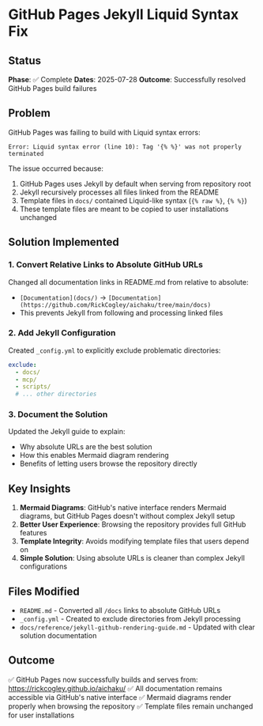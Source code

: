 # GitHub Pages Jekyll Liquid Syntax Fix

## Status

**Phase**: ✅ Complete **Dates**: 2025-07-28 **Outcome**: Successfully resolved GitHub Pages build failures

## Problem

GitHub Pages was failing to build with Liquid syntax errors:

```
Error: Liquid syntax error (line 10): Tag '{% %}' was not properly terminated
```

The issue occurred because:

1. GitHub Pages uses Jekyll by default when serving from repository root
2. Jekyll recursively processes all files linked from the README
3. Template files in `docs/` contained Liquid-like syntax (`{% raw %}`, `{% %}`)
4. These template files are meant to be copied to user installations unchanged

## Solution Implemented

### 1. Convert Relative Links to Absolute GitHub URLs

Changed all documentation links in README.md from relative to absolute:

- `[Documentation](docs/)` → `[Documentation](https://github.com/RickCogley/aichaku/tree/main/docs)`
- This prevents Jekyll from following and processing linked files

### 2. Add Jekyll Configuration

Created `_config.yml` to explicitly exclude problematic directories:

```yaml
exclude:
  - docs/
  - mcp/
  - scripts/
  # ... other directories
```

### 3. Document the Solution

Updated the Jekyll guide to explain:

- Why absolute URLs are the best solution
- How this enables Mermaid diagram rendering
- Benefits of letting users browse the repository directly

## Key Insights

1. **Mermaid Diagrams**: GitHub's native interface renders Mermaid diagrams, but GitHub Pages doesn't without complex
   Jekyll setup
2. **Better User Experience**: Browsing the repository provides full GitHub features
3. **Template Integrity**: Avoids modifying template files that users depend on
4. **Simple Solution**: Using absolute URLs is cleaner than complex Jekyll configurations

## Files Modified

- `README.md` - Converted all `/docs` links to absolute GitHub URLs
- `_config.yml` - Created to exclude directories from Jekyll processing
- `docs/reference/jekyll-github-rendering-guide.md` - Updated with clear solution documentation

## Outcome

✅ GitHub Pages now successfully builds and serves from: https://rickcogley.github.io/aichaku/ ✅ All documentation
remains accessible via GitHub's native interface ✅ Mermaid diagrams render properly when browsing the repository ✅
Template files remain unchanged for user installations
